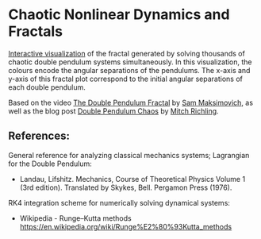 # Chaotic Nonlinear Dynamics and Fractals

[Interactive visualization](https://marl0ny.github.io/fractals-classical-mechanics) of the fractal generated by solving thousands of chaotic double pendulum systems simultaneously. In this visualization, the colours encode the angular separations of the pendulums. The x-axis and y-axis of this fractal plot correspond to the initial angular separations of each double pendulum.

Based on the video [The Double Pendulum Fractal](https://www.youtube.com/watch?v=n7JK4Ht8k8M") by [Sam Maksimovich](https://github.com/maksimovichsam), as well as the blog post [Double Pendulum Chaos](https://www.mitchr.me/SS/doublePendulum/index.html) by [Mitch Richling](https://github.com/richmit).

## References:

General reference for analyzing classical mechanics systems; Lagrangian for the Double Pendulum:

 - Landau, Lifshitz. Mechanics, Course of Theoretical Physics Volume 1 (3rd edition). Translated by Skykes, Bell. Pergamon Press (1976).

RK4 integration scheme for numerically solving dynamical systems:

 - Wikipedia - Runge–Kutta methods https://en.wikipedia.org/wiki/Runge%E2%80%93Kutta_methods